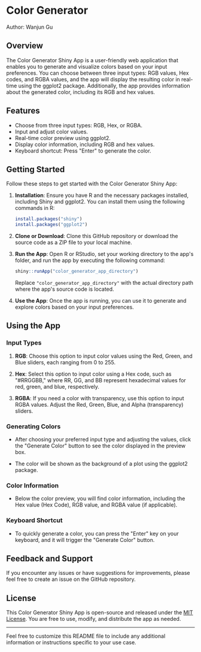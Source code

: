# Color Generator

Author: Wanjun Gu

## Overview

The Color Generator Shiny App is a user-friendly web application that enables you to generate and visualize colors based on your input preferences. You can choose between three input types: RGB values, Hex codes, and RGBA values, and the app will display the resulting color in real-time using the ggplot2 package. Additionally, the app provides information about the generated color, including its RGB and hex values.

## Features

- Choose from three input types: RGB, Hex, or RGBA.
- Input and adjust color values.
- Real-time color preview using ggplot2.
- Display color information, including RGB and hex values.
- Keyboard shortcut: Press "Enter" to generate the color.

## Getting Started

Follow these steps to get started with the Color Generator Shiny App:

1. **Installation**: Ensure you have R and the necessary packages installed, including Shiny and ggplot2. You can install them using the following commands in R:

   ```R
   install.packages("shiny")
   install.packages("ggplot2")
   ```

2. **Clone or Download**: Clone this GitHub repository or download the source code as a ZIP file to your local machine.

3. **Run the App**: Open R or RStudio, set your working directory to the app's folder, and run the app by executing the following command:

   ```R
   shiny::runApp("color_generator_app_directory")
   ```

   Replace `"color_generator_app_directory"` with the actual directory path where the app's source code is located.

4. **Use the App**: Once the app is running, you can use it to generate and explore colors based on your input preferences.

## Using the App

### Input Types

1. **RGB**: Choose this option to input color values using the Red, Green, and Blue sliders, each ranging from 0 to 255.

2. **Hex**: Select this option to input color using a Hex code, such as "#RRGGBB," where RR, GG, and BB represent hexadecimal values for red, green, and blue, respectively.

3. **RGBA**: If you need a color with transparency, use this option to input RGBA values. Adjust the Red, Green, Blue, and Alpha (transparency) sliders.

### Generating Colors

- After choosing your preferred input type and adjusting the values, click the "Generate Color" button to see the color displayed in the preview box.

- The color will be shown as the background of a plot using the ggplot2 package.

### Color Information

- Below the color preview, you will find color information, including the Hex value (Hex Code), RGB value, and RGBA value (if applicable).

### Keyboard Shortcut

- To quickly generate a color, you can press the "Enter" key on your keyboard, and it will trigger the "Generate Color" button.

## Feedback and Support

If you encounter any issues or have suggestions for improvements, please feel free to create an issue on the GitHub repository.

## License

This Color Generator Shiny App is open-source and released under the [MIT License](LICENSE). You are free to use, modify, and distribute the app as needed.

---

Feel free to customize this README file to include any additional information or instructions specific to your use case.
